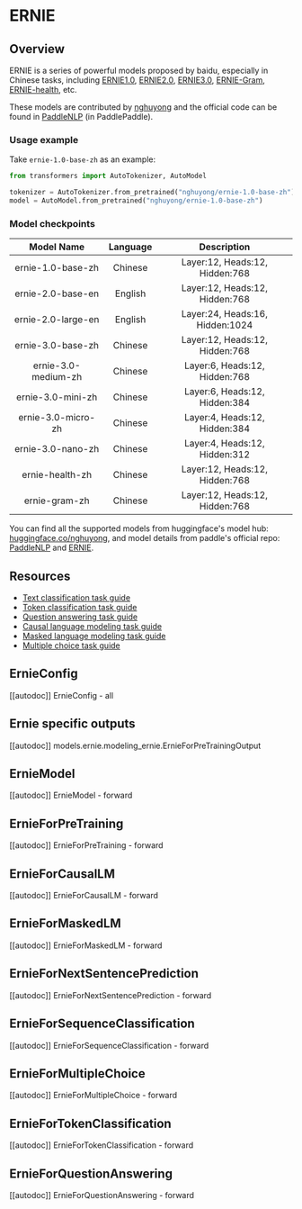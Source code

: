<!--Copyright 2022 The HuggingFace Team. All rights reserved.

Licensed under the Apache License, Version 2.0 (the "License"); you may not use this file except in compliance with
the License. You may obtain a copy of the License at

http://www.apache.org/licenses/LICENSE-2.0

Unless required by applicable law or agreed to in writing, software distributed under the License is distributed on
an "AS IS" BASIS, WITHOUT WARRANTIES OR CONDITIONS OF ANY KIND, either express or implied. See the License for the
specific language governing permissions and limitations under the License.

⚠️ Note that this file is in Markdown but contain specific syntax for our doc-builder (similar to MDX) that may not be
rendered properly in your Markdown viewer.

-->

# ERNIE

## Overview
ERNIE is a series of powerful models proposed by baidu, especially in Chinese tasks,
including [ERNIE1.0](https://arxiv.org/abs/1904.09223), [ERNIE2.0](https://ojs.aaai.org/index.php/AAAI/article/view/6428),
[ERNIE3.0](https://arxiv.org/abs/2107.02137), [ERNIE-Gram](https://arxiv.org/abs/2010.12148), [ERNIE-health](https://arxiv.org/abs/2110.07244), etc.

These models are contributed by [nghuyong](https://huggingface.co/nghuyong) and the official code can be found in [PaddleNLP](https://github.com/PaddlePaddle/PaddleNLP) (in PaddlePaddle).

### Usage example
Take `ernie-1.0-base-zh` as an example:

```Python
from transformers import AutoTokenizer, AutoModel

tokenizer = AutoTokenizer.from_pretrained("nghuyong/ernie-1.0-base-zh")
model = AutoModel.from_pretrained("nghuyong/ernie-1.0-base-zh")
```

### Model checkpoints

|     Model Name      | Language |           Description           |
|:-------------------:|:--------:|:-------------------------------:|
|  ernie-1.0-base-zh  | Chinese  | Layer:12, Heads:12, Hidden:768  |
|  ernie-2.0-base-en  | English  | Layer:12, Heads:12, Hidden:768  |
| ernie-2.0-large-en  | English  | Layer:24, Heads:16, Hidden:1024 |
|  ernie-3.0-base-zh  | Chinese  | Layer:12, Heads:12, Hidden:768  |
| ernie-3.0-medium-zh | Chinese  |  Layer:6, Heads:12, Hidden:768  |
|  ernie-3.0-mini-zh  | Chinese  |  Layer:6, Heads:12, Hidden:384  |
| ernie-3.0-micro-zh  | Chinese  |  Layer:4, Heads:12, Hidden:384  |
|  ernie-3.0-nano-zh  | Chinese  |  Layer:4, Heads:12, Hidden:312  |
|   ernie-health-zh   | Chinese  | Layer:12, Heads:12, Hidden:768  |
|    ernie-gram-zh    | Chinese  | Layer:12, Heads:12, Hidden:768  |

You can find all the supported models from huggingface's model hub: [huggingface.co/nghuyong](https://huggingface.co/nghuyong), and model details from paddle's official
repo: [PaddleNLP](https://paddlenlp.readthedocs.io/zh/latest/model_zoo/transformers/ERNIE/contents.html)
and [ERNIE](https://github.com/PaddlePaddle/ERNIE/blob/repro).

## Resources

- [Text classification task guide](../tasks/sequence_classification)
- [Token classification task guide](../tasks/token_classification)
- [Question answering task guide](../tasks/question_answering)
- [Causal language modeling task guide](../tasks/language_modeling)
- [Masked language modeling task guide](../tasks/masked_language_modeling)
- [Multiple choice task guide](../tasks/multiple_choice)

## ErnieConfig

[[autodoc]] ErnieConfig
    - all

## Ernie specific outputs

[[autodoc]] models.ernie.modeling_ernie.ErnieForPreTrainingOutput

## ErnieModel

[[autodoc]] ErnieModel
    - forward

## ErnieForPreTraining

[[autodoc]] ErnieForPreTraining
    - forward

## ErnieForCausalLM

[[autodoc]] ErnieForCausalLM
    - forward

## ErnieForMaskedLM

[[autodoc]] ErnieForMaskedLM
    - forward

## ErnieForNextSentencePrediction

[[autodoc]] ErnieForNextSentencePrediction
    - forward

## ErnieForSequenceClassification

[[autodoc]] ErnieForSequenceClassification
    - forward

## ErnieForMultipleChoice

[[autodoc]] ErnieForMultipleChoice
    - forward

## ErnieForTokenClassification

[[autodoc]] ErnieForTokenClassification
    - forward

## ErnieForQuestionAnswering

[[autodoc]] ErnieForQuestionAnswering
    - forward
